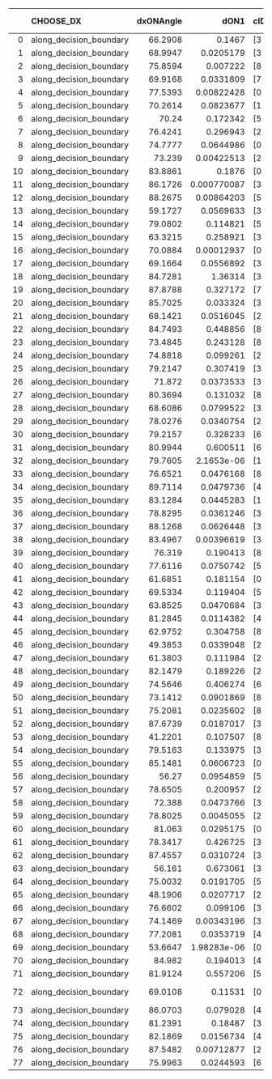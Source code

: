 |    | CHOOSE_DX               |   dxONAngle |        dON1 | cIDON1   |   dON_patch_1 |   nTON |         dON |   dxOFFAngle |       dOFF1 | cIDOFF1   |   dOFF_patch_1 |   nTOFF |        dOFF | SUCCESS   |   nExp |   dual_point_id |   subpoint_time_seconds |   total_execution_time |        logp |         dOFF/dON | Vote dOFF>dON   |
|---:|:------------------------|------------:|------------:|:---------|--------------:|-------:|------------:|-------------:|------------:|:----------|---------------:|--------:|------------:|:----------|-------:|----------------:|------------------------:|-----------------------:|------------:|-----------------:|:----------------|
|  0 | along_decision_boundary |     66.2908 | 0.1467      | [3 5]    |   0.1467      |      1 | 0.1467      |      52.6124 | 0.017537    | [3 5]     |    0.017537    |       1 | 0.017537    | False     |      1 |               3 |                2.04679  |                5.26008 |  0          |      0.119543    | False           |
|  1 | along_decision_boundary |     68.9947 | 0.0205179   | [3 9]    |   0.0205179   |      1 | 0.0205179   |      68.5181 | 0.043584    | [3 9]     |    0.043584    |       1 | 0.043584    | True      |      2 |               5 |                2.26052  |                7.56185 | -0.5        |      2.12419     | True            |
|  2 | along_decision_boundary |     75.8594 | 0.007222    | [8 9]    |   0.007222    |      1 | 0.007222    |      79.468  | 0.00219467  | [8 9]     |    0.00219467  |       1 | 0.00219467  | False     |      3 |               7 |                1.03777  |                8.64512 | -0          |      0.303886    | False           |
|  3 | along_decision_boundary |     69.9168 | 0.0331809   | [7 9]    |   0.0331809   |      1 | 0.0331809   |      81.9884 | 0.112955    | [7 9]     |    0.112955    |       1 | 0.112955    | True      |      4 |               9 |                1.62419  |               10.3101  | -0.166667   |      3.40422     | True            |
|  4 | along_decision_boundary |     77.5393 | 0.00822428  | [0 1]    |   0.00822428  |      1 | 0.00822428  |      81.6866 | 0.0587071   | [0 1]     |    0.0587071   |       1 | 0.0587071   | True      |      5 |              10 |                1.95848  |               12.2736  | -0          |      7.13826     | True            |
|  5 | along_decision_boundary |     70.2614 | 0.0823677   | [1 2]    |   0.0823677   |      1 | 0.0823677   |      71.1371 | 0.482582    | [1 2]     |    0.482582    |       1 | 0.482582    | True      |      6 |              12 |                4.32066  |               16.6526  | -0.1        |      5.85887     | True            |
|  6 | along_decision_boundary |     70.24   | 0.172342    | [5 7]    |   0.172342    |      1 | 0.172342    |      88.5371 | 0.12559     | [5 7]     |    0.12559     |       1 | 0.12559     | False     |      7 |              13 |                2.32779  |               18.9884  | -0.333333   |      0.728723    | False           |
|  7 | along_decision_boundary |     76.4241 | 0.296943    | [2 3]    |   0.296943    |      1 | 0.296943    |      69.7865 | 0.104397    | [2 3]     |    0.104397    |       1 | 0.104397    | False     |      8 |              14 |                6.48043  |               25.4748  | -0.0714286  |      0.351573    | False           |
|  8 | along_decision_boundary |     74.7777 | 0.0644986   | [0 8]    |   0.0644986   |      1 | 0.0644986   |      80.6746 | 0.0182632   | [1 8]     |    0.0182632   |       1 | 0.0182632   | False     |      9 |              17 |                1.07165  |               28.441   | -0          |      0.283156    | False           |
|  9 | along_decision_boundary |     73.239  | 0.00422513  | [2 5]    |   0.00422513  |      1 | 0.00422513  |      60.9896 | 0.110279    | [2 5]     |    0.110279    |       1 | 0.110279    | True      |     10 |              18 |                1.45677  |               29.9059  | -0.0555556  |     26.1008      | True            |
| 10 | along_decision_boundary |     83.8861 | 0.1876      | [0 8]    |   0.1876      |      1 | 0.1876      |      56.2066 | 0.0250646   | [1 8]     |    0.0250646   |       1 | 0.0250646   | False     |     11 |              22 |                2.9353   |               37.7061  | -0          |      0.133607    | False           |
| 11 | along_decision_boundary |     86.1726 | 0.000770087 | [3 5]    |   0.000770087 |      1 | 0.000770087 |      77.8192 | 0.189096    | [3 5]     |    0.189096    |       1 | 0.189096    | True      |     12 |              23 |                2.06866  |               39.7818  | -0.0454545  |    245.551       | True            |
| 12 | along_decision_boundary |     88.2675 | 0.00864203  | [5 7]    |   0.00864203  |      1 | 0.00864203  |      72.0074 | 0.572952    | [5 7]     |    0.572952    |       1 | 0.572952    | True      |     13 |              25 |                3.12667  |               46.5455  | -0          |     66.2983      | True            |
| 13 | along_decision_boundary |     59.1727 | 0.0569633   | [3 6]    |   0.0569633   |      1 | 0.0569633   |      67.6374 | 0.168295    | [3 6]     |    0.168295    |       1 | 0.168295    | True      |     14 |              35 |                2.31505  |               50.6577  | -0.0384615  |      2.95445     | True            |
| 14 | along_decision_boundary |     79.0802 | 0.114821    | [5 7]    |   0.114821    |      1 | 0.114821    |      76.5446 | 0.0546273   | [5 7]     |    0.0546273   |       1 | 0.0546273   | False     |     15 |              36 |                1.12218  |               51.7849  | -0.142857   |      0.475759    | False           |
| 15 | along_decision_boundary |     63.3215 | 0.258921    | [3 5]    |   0.258921    |      1 | 0.258921    |      72.0736 | 0.132617    | [3 5]     |    0.132617    |       1 | 0.132617    | False     |     16 |              39 |                5.62911  |               61.0305  | -0.0333333  |      0.512189    | False           |
| 16 | along_decision_boundary |     70.0884 | 0.00012937  | [0 1]    |   0.00012937  |      1 | 0.00012937  |      65.2429 | 0.112534    | [0 1]     |    0.112534    |       1 | 0.112534    | True      |     17 |              40 |                2.21918  |               63.2572  | -0          |    869.858       | True            |
| 17 | along_decision_boundary |     69.1664 | 0.0556892   | [3 4]    |   0.0556892   |      1 | 0.0556892   |      77.9841 | 0.203816    | [3 4]     |    0.203816    |       1 | 0.203816    | True      |     18 |              42 |                2.22172  |               65.516   | -0.0294118  |      3.65989     | True            |
| 18 | along_decision_boundary |     84.7281 | 1.36314     | [3 6]    |   1.36314     |      1 | 1.36314     |      61.5915 | 0.961367    | [3 6]     |    0.961367    |       1 | 0.961367    | False     |     19 |              45 |                5.61899  |               75.6913  | -0.111111   |      0.705257    | False           |
| 19 | along_decision_boundary |     87.8788 | 0.327172    | [7 8]    |   0.327172    |      1 | 0.327172    |      53.039  | 0.0459342   | [7 8]     |    0.0459342   |       1 | 0.0459342   | False     |     20 |              46 |                4.41884  |               80.1161  | -0.0263158  |      0.140398    | False           |
| 20 | along_decision_boundary |     85.7025 | 0.033324    | [3 6]    |   0.033324    |      1 | 0.033324    |      70.8511 | 0.113656    | [3 6]     |    0.113656    |       1 | 0.113656    | True      |     21 |              48 |                2.80875  |               85.3432  | -0          |      3.41064     | True            |
| 21 | along_decision_boundary |     68.1421 | 0.0516045   | [2 7]    |   0.0516045   |      1 | 0.0516045   |      74.7942 | 0.246409    | [2 7]     |    0.246409    |       1 | 0.246409    | True      |     22 |              49 |                4.31209  |               89.6603  | -0.0238095  |      4.77494     | True            |
| 22 | along_decision_boundary |     84.7493 | 0.448856    | [8 9]    |   0.448856    |      1 | 0.448856    |      62.9145 | 0.231428    | [8 9]     |    0.231428    |       1 | 0.231428    | False     |     23 |              50 |                2.11146  |               91.7808  | -0.0909091  |      0.515596    | False           |
| 23 | along_decision_boundary |     73.4845 | 0.243128    | [8 9]    |   0.243128    |      1 | 0.243128    |      69.8974 | 0.0368088   | [8 9]     |    0.0368088   |       1 | 0.0368088   | False     |     24 |              53 |                4.35451  |               98.7497  | -0.0217391  |      0.151396    | False           |
| 24 | along_decision_boundary |     74.8818 | 0.099261    | [2 3]    |   0.099261    |      1 | 0.099261    |      76.2991 | 0.0334419   | [2 3]     |    0.0334419   |       1 | 0.0334419   | False     |     25 |              56 |                1.31202  |              102.133   | -0          |      0.336909    | False           |
| 25 | along_decision_boundary |     79.2147 | 0.307419    | [3 6]    |   0.307419    |      1 | 0.307419    |      73.9985 | 0.215154    | [3 6]     |    0.215154    |       1 | 0.215154    | False     |     26 |              58 |                3.02893  |              105.217   | -0.02       |      0.699872    | False           |
| 26 | along_decision_boundary |     71.872  | 0.0373533   | [3 5]    |   0.0373533   |      1 | 0.0373533   |      71.3435 | 0.0301719   | [3 5]     |    0.0301719   |       1 | 0.0301719   | False     |     27 |              59 |                1.63473  |              106.856   | -0.0769231  |      0.807745    | False           |
| 27 | along_decision_boundary |     80.3694 | 0.131032    | [8 9]    |   0.131032    |      1 | 0.131032    |      84.5779 | 0.0385989   | [8 9]     |    0.0385989   |       1 | 0.0385989   | False     |     28 |              60 |                1.99846  |              108.864   | -0.166667   |      0.294577    | False           |
| 28 | along_decision_boundary |     68.6086 | 0.0799522   | [3 7]    |   0.0799522   |      1 | 0.0799522   |      65.9929 | 0.126037    | [3 7]     |    0.126037    |       1 | 0.126037    | True      |     29 |              65 |                1.45165  |              114.263   | -0.285714   |      1.5764      | True            |
| 29 | along_decision_boundary |     78.0276 | 0.0340754   | [2 6]    |   0.0340754   |      1 | 0.0340754   |      81.1988 | 0.0365021   | [2 6]     |    0.0365021   |       1 | 0.0365021   | True      |     30 |              66 |                1.35348  |              115.624   | -0.155172   |      1.07122     | True            |
| 30 | along_decision_boundary |     79.2157 | 0.328233    | [6 9]    |   0.328233    |      1 | 0.328233    |      70.9658 | 0.00883824  | [6 9]     |    0.00883824  |       1 | 0.00883824  | False     |     31 |              67 |                1.86224  |              117.494   | -0.0666667  |      0.0269268   | False           |
| 31 | along_decision_boundary |     80.9944 | 0.600511    | [6 9]    |   0.600511    |      1 | 0.600511    |      71.7108 | 0.223057    | [6 9]     |    0.223057    |       1 | 0.223057    | False     |     32 |              68 |                5.17731  |              122.677   | -0.145161   |      0.371446    | False           |
| 32 | along_decision_boundary |     79.7605 | 2.1653e-06  | [1 5]    |   2.1653e-06  |      1 | 2.1653e-06  |      86.2756 | 0.677166    | [0 5]     |    0.677166    |       1 | 0.677166    | True      |     33 |              69 |                4.25075  |              126.937   | -0.25       | 312735           | True            |
| 33 | along_decision_boundary |     76.6521 | 0.0476168   | [8 9]    |   0.0476168   |      1 | 0.0476168   |      78.4272 | 0.0149837   | [8 9]     |    0.0149837   |       1 | 0.0149837   | False     |     34 |              70 |                1.42295  |              128.368   | -0.136364   |      0.314673    | False           |
| 34 | along_decision_boundary |     89.7114 | 0.0479736   | [4 6]    |   0.0479736   |      1 | 0.0479736   |      83.7089 | 0.0262088   | [4 6]     |    0.0262088   |       1 | 0.0262088   | False     |     35 |              71 |                0.959499 |              129.335   | -0.235294   |      0.546318    | False           |
| 35 | along_decision_boundary |     83.1284 | 0.0445283   | [1 9]    |   0.0445283   |      1 | 0.0445283   |      73.3771 | 0.000139975 | [0 9]     |    0.000139975 |       1 | 0.000139975 | False     |     36 |              72 |                1.64818  |              130.99    | -0.357143   |      0.00314352  | False           |
| 36 | along_decision_boundary |     78.8295 | 0.0361246   | [3 4]    |   0.0361246   |      1 | 0.0361246   |      67.537  | 0.152604    | [3 4]     |    0.152604    |       1 | 0.152604    | True      |     37 |              79 |                2.02887  |              137.944   | -0.5        |      4.22437     | True            |
| 37 | along_decision_boundary |     88.1268 | 0.0626448   | [3 4]    |   0.0626448   |      1 | 0.0626448   |      76.46   | 0.0211965   | [3 4]     |    0.0211965   |       1 | 0.0211965   | False     |     38 |              80 |                1.66589  |              139.618   | -0.337838   |      0.33836     | False           |
| 38 | along_decision_boundary |     83.4967 | 0.00396619  | [3 5]    |   0.00396619  |      1 | 0.00396619  |      87.173  | 0.272761    | [3 5]     |    0.272761    |       1 | 0.272761    | True      |     39 |              83 |                3.42312  |              144.917   | -0.473684   |     68.7716      | True            |
| 39 | along_decision_boundary |     76.319  | 0.190413    | [8 9]    |   0.190413    |      1 | 0.190413    |      77.7803 | 0.515639    | [8 9]     |    0.515639    |       1 | 0.515639    | True      |     40 |              85 |                3.35845  |              150.54    | -0.320513   |      2.70801     | True            |
| 40 | along_decision_boundary |     77.6116 | 0.0750742   | [5 9]    |   0.0750742   |      1 | 0.0750742   |      79.5467 | 0.118391    | [5 9]     |    0.118391    |       1 | 0.118391    | True      |     41 |              88 |                1.46451  |              152.091   | -0.2        |      1.57699     | True            |
| 41 | along_decision_boundary |     61.6851 | 0.181154    | [0 9]    |   0.181154    |      1 | 0.181154    |      86.0377 | 0.409946    | [1 9]     |    0.409946    |       1 | 0.409946    | True      |     42 |              89 |                2.15825  |              154.256   | -0.109756   |      2.26297     | True            |
| 42 | along_decision_boundary |     69.5334 | 0.119404    | [5 7]    |   0.119404    |      1 | 0.119404    |      79.5913 | 0.255627    | [5 7]     |    0.255627    |       1 | 0.255627    | True      |     43 |              90 |                2.42006  |              156.684   | -0.047619   |      2.14085     | True            |
| 43 | along_decision_boundary |     63.8525 | 0.0470684   | [3 8]    |   0.0470684   |      1 | 0.0470684   |      75.2242 | 0.0150405   | [3 8]     |    0.0150405   |       1 | 0.0150405   | False     |     44 |              93 |                2.27867  |              160.306   | -0.0116279  |      0.319546    | False           |
| 44 | along_decision_boundary |     81.2845 | 0.0114382   | [4 8]    |   0.0114382   |      1 | 0.0114382   |      83.283  | 0.104574    | [4 8]     |    0.104574    |       1 | 0.104574    | True      |     45 |             103 |                2.38983  |              167.147   | -0.0454545  |      9.1425      | True            |
| 45 | along_decision_boundary |     62.9752 | 0.304758    | [8 9]    |   0.304758    |      1 | 0.304758    |      77.0542 | 0.185946    | [8 9]     |    0.185946    |       1 | 0.185946    | False     |     46 |             104 |                2.39221  |              169.548   | -0.0111111  |      0.610143    | False           |
| 46 | along_decision_boundary |     49.3853 | 0.0339048   | [2 7]    |   0.0339048   |      1 | 0.0339048   |      54.4449 | 0.237532    | [2 7]     |    0.237532    |       1 | 0.237532    | True      |     47 |             109 |                2.08361  |              171.829   | -0.0434783  |      7.00585     | True            |
| 47 | along_decision_boundary |     61.3803 | 0.111984    | [2 5]    |   0.111984    |      1 | 0.111984    |      70.5658 | 0.0530981   | [2 5]     |    0.0530981   |       1 | 0.0530981   | False     |     48 |             113 |                2.25458  |              181.239   | -0.0106383  |      0.47416     | False           |
| 48 | along_decision_boundary |     82.1479 | 0.189226    | [2 6]    |   0.189226    |      1 | 0.189226    |      79.0096 | 0.0470738   | [2 6]     |    0.0470738   |       1 | 0.0470738   | False     |     49 |             116 |                1.34073  |              189.52    | -0.0416667  |      0.24877     | False           |
| 49 | along_decision_boundary |     74.5646 | 0.406274    | [6 9]    |   0.406274    |      1 | 0.406274    |      71.106  | 0.0276344   | [6 9]     |    0.0276344   |       1 | 0.0276344   | False     |     50 |             121 |                3.55665  |              195.653   | -0.0918367  |      0.0680191   | False           |
| 50 | along_decision_boundary |     73.1412 | 0.0901869   | [8 9]    |   0.0901869   |      1 | 0.0901869   |      73.1955 | 0.201794    | [8 9]     |    0.201794    |       1 | 0.201794    | True      |     51 |             122 |                3.34188  |              199       | -0.16       |      2.23751     | True            |
| 51 | along_decision_boundary |     75.2081 | 0.0235602   | [8 9]    |   0.0235602   |      1 | 0.0235602   |      76.3443 | 0.290518    | [8 9]     |    0.290518    |       1 | 0.290518    | True      |     52 |             123 |                2.50355  |              201.511   | -0.0882353  |     12.3308      | True            |
| 52 | along_decision_boundary |     87.6739 | 0.0187017   | [3 5]    |   0.0187017   |      1 | 0.0187017   |      83.1447 | 0.00472852  | [3 5]     |    0.00472852  |       1 | 0.00472852  | False     |     53 |             133 |                1.39272  |              217.049   | -0.0384615  |      0.252839    | False           |
| 53 | along_decision_boundary |     41.2201 | 0.107507    | [8 9]    |   0.107507    |      1 | 0.107507    |      43.8056 | 0.152014    | [8 9]     |    0.152014    |       1 | 0.152014    | True      |     54 |             136 |                2.02569  |              220.998   | -0.0849057  |      1.41399     | True            |
| 54 | along_decision_boundary |     79.5163 | 0.133975    | [3 7]    |   0.133975    |      1 | 0.133975    |      66.8392 | 0.195101    | [3 7]     |    0.195101    |       1 | 0.195101    | True      |     55 |             142 |                1.96539  |              235.17    | -0.037037   |      1.45625     | True            |
| 55 | along_decision_boundary |     85.1481 | 0.0606723   | [0 1]    |   0.0606723   |      1 | 0.0606723   |      80.4908 | 0.233255    | [0 1]     |    0.233255    |       1 | 0.233255    | True      |     56 |             146 |                2.98386  |              238.289   | -0.00909091 |      3.8445      | True            |
| 56 | along_decision_boundary |     56.27   | 0.0954859   | [5 7]    |   0.0954859   |      1 | 0.0954859   |      70.1144 | 0.139519    | [5 7]     |    0.139519    |       1 | 0.139519    | True      |     57 |             147 |                3.55432  |              241.853   | -0          |      1.46115     | True            |
| 57 | along_decision_boundary |     78.6505 | 0.200957    | [2 6]    |   0.200957    |      1 | 0.200957    |      64.966  | 0.481868    | [2 6]     |    0.481868    |       1 | 0.481868    | True      |     58 |             148 |                3.625    |              245.484   | -0.00877193 |      2.39787     | True            |
| 58 | along_decision_boundary |     72.388  | 0.0473766   | [3 4]    |   0.0473766   |      1 | 0.0473766   |      65.6204 | 0.22071     | [3 4]     |    0.22071     |       1 | 0.22071     | True      |     59 |             149 |                2.34862  |              247.841   | -0.0344828  |      4.65863     | True            |
| 59 | along_decision_boundary |     78.8025 | 0.0045055   | [2 5]    |   0.0045055   |      1 | 0.0045055   |      71.1289 | 0.0090549   | [2 5]     |    0.0090549   |       1 | 0.0090549   | True      |     60 |             151 |                1.11074  |              249.004   | -0.0762712  |      2.00974     | True            |
| 60 | along_decision_boundary |     81.063  | 0.0295175   | [0 5]    |   0.0295175   |      1 | 0.0295175   |      88.331  | 0.00888323  | [1 5]     |    0.00888323  |       1 | 0.00888323  | False     |     61 |             152 |                1.49305  |              250.505   | -0.133333   |      0.300948    | False           |
| 61 | along_decision_boundary |     78.3417 | 0.426725    | [3 4]    |   0.426725    |      1 | 0.426725    |      60.7032 | 0.00543573  | [3 4]     |    0.00543573  |       1 | 0.00543573  | False     |     62 |             155 |                2.29554  |              252.929   | -0.0737705  |      0.0127383   | False           |
| 62 | along_decision_boundary |     87.4557 | 0.0310724   | [3 8]    |   0.0310724   |      1 | 0.0310724   |      80.7361 | 0.00117764  | [3 8]     |    0.00117764  |       1 | 0.00117764  | False     |     63 |             156 |                0.931833 |              253.868   | -0.0322581  |      0.0378999   | False           |
| 63 | along_decision_boundary |     56.161  | 0.673061    | [3 5]    |   0.673061    |      1 | 0.673061    |      65.5538 | 0.058286    | [3 5]     |    0.058286    |       1 | 0.058286    | False     |     64 |             157 |                4.14971  |              258.024   | -0.00793651 |      0.0865984   | False           |
| 64 | along_decision_boundary |     75.0032 | 0.0191705   | [5 7]    |   0.0191705   |      1 | 0.0191705   |      85.3645 | 0.344249    | [5 7]     |    0.344249    |       1 | 0.344249    | True      |     65 |             161 |                2.01365  |              265.749   | -0          |     17.9573      | True            |
| 65 | along_decision_boundary |     48.1906 | 0.0207717   | [2 4]    |   0.0207717   |      1 | 0.0207717   |      49.3904 | 0.0411152   | [2 4]     |    0.0411152   |       1 | 0.0411152   | True      |     66 |             163 |                1.65288  |              267.449   | -0.00769231 |      1.97938     | True            |
| 66 | along_decision_boundary |     76.6602 | 0.099106    | [3 7]    |   0.099106    |      1 | 0.099106    |      82.6124 | 0.0856795   | [3 7]     |    0.0856795   |       1 | 0.0856795   | False     |     67 |             166 |                2.08606  |              269.642   | -0.030303   |      0.864524    | False           |
| 67 | along_decision_boundary |     74.1469 | 0.00343196  | [3 6]    |   0.00343196  |      1 | 0.00343196  |      74.2757 | 0.276687    | [3 6]     |    0.276687    |       1 | 0.276687    | True      |     68 |             168 |                2.40336  |              272.086   | -0.00746269 |     80.6208      | True            |
| 68 | along_decision_boundary |     77.2081 | 0.0353719   | [4 8]    |   0.0353719   |      1 | 0.0353719   |      79.4544 | 0.0064939   | [4 8]     |    0.0064939   |       1 | 0.0064939   | False     |     69 |             170 |                1.29216  |              275.997   | -0.0294118  |      0.183589    | False           |
| 69 | along_decision_boundary |     53.6647 | 1.98283e-06 | [0 9]    |   1.98283e-06 |      1 | 1.98283e-06 |      50.6005 | 1.13688e-05 | [1 9]     |    1.13688e-05 |       1 | 1.13688e-05 | True      |     70 |             171 |                0.889481 |              276.89    | -0.00724638 |      5.73362     | True            |
| 70 | along_decision_boundary |     84.982  | 0.194013    | [4 5]    |   0.194013    |      1 | 0.194013    |      81.5775 | 0.164872    | [4 5]     |    0.164872    |       1 | 0.164872    | False     |     71 |             172 |                3.03266  |              279.928   | -0.0285714  |      0.849797    | False           |
| 71 | along_decision_boundary |     81.9124 | 0.557206    | [5 6]    |   0.557206    |      1 | 0.557206    |      64.8527 | 0.111316    | [5 6]     |    0.111316    |       1 | 0.111316    | False     |     72 |             173 |                6.73036  |              286.668   | -0.00704225 |      0.199775    | False           |
| 72 | along_decision_boundary |     69.0108 | 0.11531     | [0 9]    |   0.11531     |      1 | 0.11531     |      60.3716 | 2.84506e-06 | [1 9]     |    2.84506e-06 |       1 | 2.84506e-06 | False     |     73 |             175 |                1.85053  |              290.191   | -0          |      2.46732e-05 | False           |
| 73 | along_decision_boundary |     86.0703 | 0.079028    | [4 9]    |   0.079028    |      1 | 0.079028    |      75.4357 | 0.0343646   | [4 9]     |    0.0343646   |       1 | 0.0343646   | False     |     74 |             178 |                1.88346  |              297.38    | -0.00684932 |      0.434841    | False           |
| 74 | along_decision_boundary |     81.2391 | 0.18487     | [3 5]    |   0.18487     |      1 | 0.18487     |      75.7552 | 0.135421    | [3 5]     |    0.135421    |       1 | 0.135421    | False     |     75 |             179 |                2.35913  |              299.744   | -0.027027   |      0.732524    | False           |
| 75 | along_decision_boundary |     82.1869 | 0.0156734   | [4 6]    |   0.0156734   |      1 | 0.0156734   |      73.2469 | 0.151638    | [4 6]     |    0.151638    |       1 | 0.151638    | True      |     76 |             187 |                1.88485  |              303.57    | -0.06       |      9.67487     | True            |
| 76 | along_decision_boundary |     87.5482 | 0.00712877  | [2 7]    |   0.00712877  |      1 | 0.00712877  |      86.8029 | 0.0830443   | [2 7]     |    0.0830443   |       1 | 0.0830443   | True      |     77 |             188 |                1.72657  |              305.301   | -0.0263158  |     11.6492      | True            |
| 77 | along_decision_boundary |     75.9963 | 0.0244593   | [6 9]    |   0.0244593   |      1 | 0.0244593   |      84.8391 | 0.0269396   | [6 9]     |    0.0269396   |       1 | 0.0269396   | True      |     78 |             189 |                1.84455  |              307.155   | -0.00649351 |      1.1014      | True            |